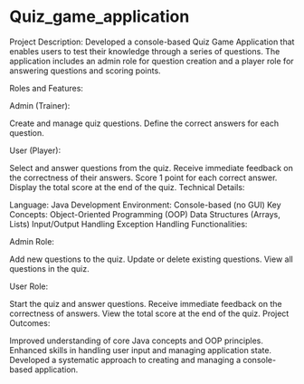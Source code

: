 # Quiz_game_application
Project Description:
Developed a console-based Quiz Game Application that enables users to test their knowledge through a series of questions. 
The application includes an admin role for question creation and a player role for answering questions and scoring points.

Roles and Features:

Admin (Trainer):

Create and manage quiz questions.
Define the correct answers for each question.

User (Player):

Select and answer questions from the quiz.
Receive immediate feedback on the correctness of their answers.
Score 1 point for each correct answer.
Display the total score at the end of the quiz.
Technical Details:

Language: Java
Development Environment: Console-based (no GUI)
Key Concepts:
Object-Oriented Programming (OOP)
Data Structures (Arrays, Lists)
Input/Output Handling
Exception Handling
Functionalities:

Admin Role:

Add new questions to the quiz.
Update or delete existing questions.
View all questions in the quiz.

User Role:

Start the quiz and answer questions.
Receive immediate feedback on the correctness of answers.
View the total score at the end of the quiz.
Project Outcomes:

Improved understanding of core Java concepts and OOP principles.
Enhanced skills in handling user input and managing application state.
Developed a systematic approach to creating and managing a console-based application.
